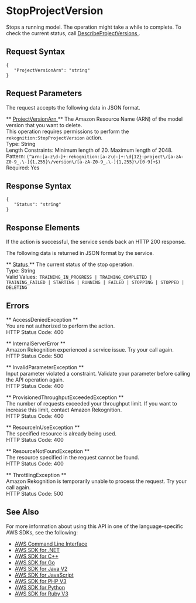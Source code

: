 # StopProjectVersion<a name="API_StopProjectVersion"></a>

Stops a running model\. The operation might take a while to complete\. To check the current status, call [ DescribeProjectVersions ](API_DescribeProjectVersions.md)\. 

## Request Syntax<a name="API_StopProjectVersion_RequestSyntax"></a>

```
{
   "ProjectVersionArn": "string"
}
```

## Request Parameters<a name="API_StopProjectVersion_RequestParameters"></a>

The request accepts the following data in JSON format\.

 ** [ ProjectVersionArn ](#API_StopProjectVersion_RequestSyntax) **   <a name="rekognition-StopProjectVersion-request-ProjectVersionArn"></a>
The Amazon Resource Name \(ARN\) of the model version that you want to delete\.  
This operation requires permissions to perform the `rekognition:StopProjectVersion` action\.  
Type: String  
Length Constraints: Minimum length of 20\. Maximum length of 2048\.  
Pattern: `(^arn:[a-z\d-]+:rekognition:[a-z\d-]+:\d{12}:project\/[a-zA-Z0-9_.\-]{1,255}\/version\/[a-zA-Z0-9_.\-]{1,255}\/[0-9]+$)`   
Required: Yes

## Response Syntax<a name="API_StopProjectVersion_ResponseSyntax"></a>

```
{
   "Status": "string"
}
```

## Response Elements<a name="API_StopProjectVersion_ResponseElements"></a>

If the action is successful, the service sends back an HTTP 200 response\.

The following data is returned in JSON format by the service\.

 ** [ Status ](#API_StopProjectVersion_ResponseSyntax) **   <a name="rekognition-StopProjectVersion-response-Status"></a>
The current status of the stop operation\.   
Type: String  
Valid Values:` TRAINING_IN_PROGRESS | TRAINING_COMPLETED | TRAINING_FAILED | STARTING | RUNNING | FAILED | STOPPING | STOPPED | DELETING` 

## Errors<a name="API_StopProjectVersion_Errors"></a>

 ** AccessDeniedException **   
You are not authorized to perform the action\.  
HTTP Status Code: 400

 ** InternalServerError **   
Amazon Rekognition experienced a service issue\. Try your call again\.  
HTTP Status Code: 500

 ** InvalidParameterException **   
Input parameter violated a constraint\. Validate your parameter before calling the API operation again\.  
HTTP Status Code: 400

 ** ProvisionedThroughputExceededException **   
The number of requests exceeded your throughput limit\. If you want to increase this limit, contact Amazon Rekognition\.  
HTTP Status Code: 400

 ** ResourceInUseException **   
The specified resource is already being used\.  
HTTP Status Code: 400

 ** ResourceNotFoundException **   
The resource specified in the request cannot be found\.  
HTTP Status Code: 400

 ** ThrottlingException **   
Amazon Rekognition is temporarily unable to process the request\. Try your call again\.  
HTTP Status Code: 500

## See Also<a name="API_StopProjectVersion_SeeAlso"></a>

For more information about using this API in one of the language\-specific AWS SDKs, see the following:
+  [ AWS Command Line Interface](https://docs.aws.amazon.com/goto/aws-cli/rekognition-2016-06-27/StopProjectVersion) 
+  [ AWS SDK for \.NET](https://docs.aws.amazon.com/goto/DotNetSDKV3/rekognition-2016-06-27/StopProjectVersion) 
+  [ AWS SDK for C\+\+](https://docs.aws.amazon.com/goto/SdkForCpp/rekognition-2016-06-27/StopProjectVersion) 
+  [ AWS SDK for Go](https://docs.aws.amazon.com/goto/SdkForGoV1/rekognition-2016-06-27/StopProjectVersion) 
+  [ AWS SDK for Java V2](https://docs.aws.amazon.com/goto/SdkForJavaV2/rekognition-2016-06-27/StopProjectVersion) 
+  [ AWS SDK for JavaScript](https://docs.aws.amazon.com/goto/AWSJavaScriptSDK/rekognition-2016-06-27/StopProjectVersion) 
+  [ AWS SDK for PHP V3](https://docs.aws.amazon.com/goto/SdkForPHPV3/rekognition-2016-06-27/StopProjectVersion) 
+  [ AWS SDK for Python](https://docs.aws.amazon.com/goto/boto3/rekognition-2016-06-27/StopProjectVersion) 
+  [ AWS SDK for Ruby V3](https://docs.aws.amazon.com/goto/SdkForRubyV3/rekognition-2016-06-27/StopProjectVersion) 